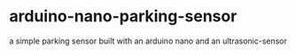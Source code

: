 # arduino-nano-parking-sensor
a simple parking sensor built with an arduino nano and an ultrasonic-sensor
